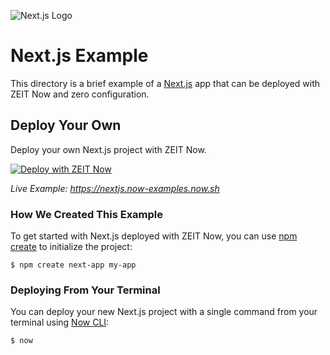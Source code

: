 ![Next.js Logo](../../packages/frameworks/logos/next.svg)

# Next.js Example

This directory is a brief example of a [Next.js](https://nextjs.org) app that can be deployed with ZEIT Now and zero configuration.

## Deploy Your Own

Deploy your own Next.js project with ZEIT Now.

[![Deploy with ZEIT Now](https://zeit.co/button)](https://zeit.co/new/project?template=https://github.com/zeit/now/tree/master/examples/nextjs)

_Live Example: https://nextjs.now-examples.now.sh_

### How We Created This Example

To get started with Next.js deployed with ZEIT Now, you can use [npm create](https://www.npmjs.com/package/create-next-app) to initialize the project:

```shell
$ npm create next-app my-app
```

### Deploying From Your Terminal

You can deploy your new Next.js project with a single command from your terminal using [Now CLI](https://zeit.co/download):

```shell
$ now
```
